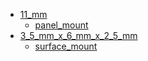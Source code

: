 * [11_mm](11_mm)
  * [panel_mount](/11_mm/panel_mount)
* [3_5_mm_x_6_mm_x_2_5_mm](3_5_mm_x_6_mm_x_2_5_mm)
  * [surface_mount](/3_5_mm_x_6_mm_x_2_5_mm/surface_mount)
